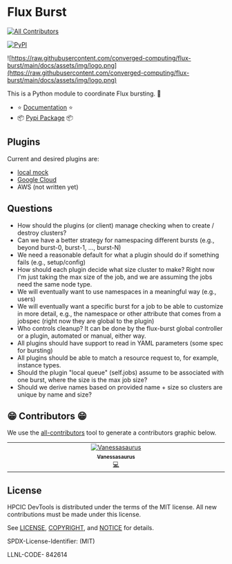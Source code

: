# Flux Burst

<!-- ALL-CONTRIBUTORS-BADGE:START - Do not remove or modify this section -->
[![All Contributors](https://img.shields.io/badge/all_contributors-1-orange.svg?style=flat-square)](#contributors-)
<!-- ALL-CONTRIBUTORS-BADGE:END -->
[![PyPI](https://img.shields.io/pypi/v/flux-burst)](https://pypi.org/project/flux-burst/)

<!--<a target="_blank" rel="noopener noreferrer" href="https://github.com/converged-computing/flux-burst/blob/main/docs/assets/img/logo-transparent.png">
    <img align="right" style="width: 250px; float: right; padding-left: 20px;" src="https://github.com/converged-computing/flux-burst/raw/main/docs/assets/img/logo-transparent.png" alt="Cloud Select Logo">
</a>-->

![https://raw.githubusercontent.com/converged-computing/flux-burst/main/docs/assets/img/logo.png](https://raw.githubusercontent.com/converged-computing/flux-burst/main/docs/assets/img/logo.png)

This is a Python module to coordinate Flux bursting. 🧋️

 - ⭐️ [Documentation](https://converged-computing.github.io/flux-burst/) ⭐️
 - 📦️ [Pypi Package](https://pypi.org/project/flux-burst/) 📦️


## Plugins

Current and desired plugins are:

 - [local mock](https://github.com/flux-framework/flux-sched/issues/1009#issuecomment-1603636498)
 - [Google Cloud](https://github.com/converged-computing/flux-burst-gke)
 - AWS (not written yet)

## Questions

- How should the plugins (or client) manage checking when to create / destroy clusters?
- Can we have a better strategy for namespacing different bursts (e.g., beyond burst-0, burst-1, ..., burst-N)
- We need a reasonable default for what a plugin should do if something fails (e.g., setup/config)
- How should each plugin decide what size cluster to make? Right now I'm just taking the max size of the job, and we are assuming the jobs need the same node type.
- We will eventually want to use namespaces in a meaningful way (e.g., users)
- We will eventually want a specific burst for a job to be able to customize in more detail, e.g., the namespace or other attribute that comes from a jobspec (right now they are global to the plugin)
- Who controls cleanup? It can be done by the flux-burst global controller or a plugin, automated or manual, either way.
- All plugins should have support to read in YAML parameters (some spec for bursting)
- All plugins should be able to match a resource request to, for example, instance types.
- Should the plugin "local queue" (self.jobs) assume to be associated with one burst, where the size is the max job size?
- Should we derive names based on provided name + size so clusters are unique by name and size?

## 😁️ Contributors 😁️

We use the [all-contributors](https://github.com/all-contributors/all-contributors)
tool to generate a contributors graphic below.

<!-- ALL-CONTRIBUTORS-LIST:START - Do not remove or modify this section -->
<!-- prettier-ignore-start -->
<!-- markdownlint-disable -->
<table>
  <tbody>
    <tr>
      <td align="center" valign="top" width="14.28%"><a href="https://vsoch.github.io"><img src="https://avatars.githubusercontent.com/u/814322?v=4?s=100" width="100px;" alt="Vanessasaurus"/><br /><sub><b>Vanessasaurus</b></sub></a><br /><a href="https://github.com/converged-computing/flux-burst/commits?author=vsoch" title="Code">💻</a></td>
    </tr>
  </tbody>
</table>

<!-- markdownlint-restore -->
<!-- prettier-ignore-end -->

<!-- ALL-CONTRIBUTORS-LIST:END -->

## License

HPCIC DevTools is distributed under the terms of the MIT license.
All new contributions must be made under this license.

See [LICENSE](https://github.com/converged-computing/flux-burst/blob/main/LICENSE),
[COPYRIGHT](https://github.com/converged-computing/flux-burst/blob/main/COPYRIGHT), and
[NOTICE](https://github.com/converged-computing/flux-burst/blob/main/NOTICE) for details.

SPDX-License-Identifier: (MIT)

LLNL-CODE- 842614
